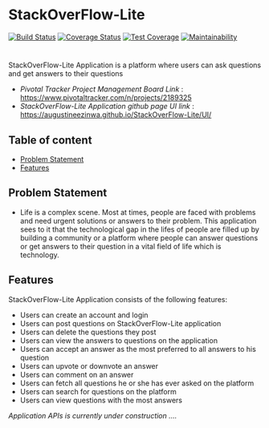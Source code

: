 # StackOverFlow-Lite
[![Build Status](https://travis-ci.org/augustineezinwa/StackOverFlow-Lite.svg?branch=develop)](https://travis-ci.org/augustineezinwa/StackOverFlow-Lite) [![Coverage Status](https://coveralls.io/repos/github/augustineezinwa/StackOverFlow-Lite/badge.svg?branch=develop)](https://coveralls.io/github/augustineezinwa/StackOverFlow-Lite?branch=develop) 
[![Test Coverage](https://api.codeclimate.com/v1/badges/cd1c46d508833af27275/test_coverage)](https://codeclimate.com/github/augustineezinwa/StackOverFlow-Lite/test_coverage) 
[![Maintainability](https://api.codeclimate.com/v1/badges/cd1c46d508833af27275/maintainability)](https://codeclimate.com/github/augustineezinwa/StackOverFlow-Lite/maintainability)

#
StackOverFlow-Lite Application is a platform where users can ask questions and get answers to their questions

* *Pivotal Tracker Project Management Board Link* : https://www.pivotaltracker.com/n/projects/2189325 
* *StackOverFlow-Lite Application github page UI link* :  https://augustineezinwa.github.io/StackOverFlow-Lite/UI/

## Table of content
* [Problem Statement](#problem)
* [Features](#features)

## Problem Statement
* Life is a complex scene. Most at times, people are faced with problems and need urgent solutions or answers to their problem. This application sees to it that the technological gap in the lifes of people are filled up by building a community or a platform where people can answer questions or get answers to their question in a vital field of life which is technology.
## Features
StackOverFlow-Lite Application consists of the following features:

* Users can create an account and login
* Users can post questions on StackOverFlow-Lite application
* Users can delete the questions they post
* Users can view the answers to questions on the application
* Users can accept an answer as the most preferred to all answers to his question
* Users can upvote or downvote an answer
* Users can comment on an answer
* Users can fetch all questions he or she has ever asked on the platform
* Users can search for questions on the platform
* Users can view questions with the most answers

*Application APIs is currently under construction ....*

